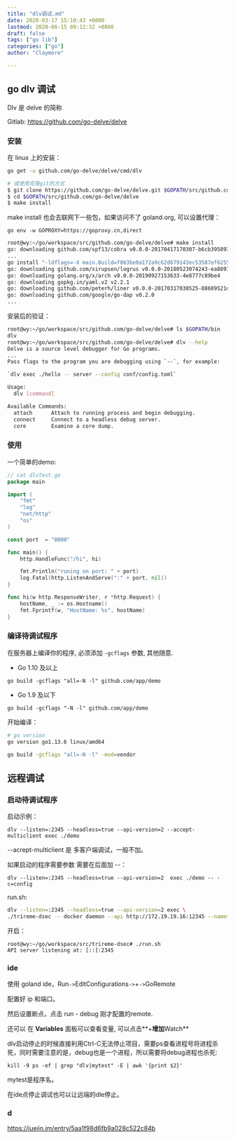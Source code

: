 ```yaml
---
title: "dlv调试.md"
date: 2020-03-17 15:10:43 +0800
lastmod: 2020-06-15 09:12:32 +0800
draft: false
tags: ["go lib"]
categories: ["go"]
author: "Claymore"

---
```



## go dlv 调试

Dlv 是 delve 的简称

Gitlab: https://github.com/go-delve/delve

### 安装

在 linux 上的安装：

``` bash
go get -u github.com/go-delve/delve/cmd/dlv

# 或使用克隆git的方式
$ git clone https://github.com/go-delve/delve.git $GOPATH/src/github.com/go-delve/delve
$ cd $GOPATH/src/github.com/go-delve/delve
$ make install  
```

make install 也会去联网下一些包，如果访问不了 goland.org, 可以设置代理：

`go env -w GOPROXY=https://goproxy.cn,direct`

``` bash
root@wy:~/go/workspace/src/github.com/go-delve/delve# make install
go: downloading github.com/spf13/cobra v0.0.0-20170417170307-b6cb39589372
...
go install "-ldflags=-X main.Build=f863be0a172a9c62d679143ec53587ef6255737e" github.com/go-delve/delve/cmd/dlv
go: downloading github.com/sirupsen/logrus v0.0.0-20180523074243-ea8897e79973
go: downloading golang.org/x/arch v0.0.0-20190927153633-4e8777c89be4
go: downloading gopkg.in/yaml.v2 v2.2.1
go: downloading github.com/peterh/liner v0.0.0-20170317030525-88609521dc4b
go: downloading github.com/google/go-dap v0.2.0
...
```

安装后的验证：

``` bash
root@wy:~/go/workspace/src/github.com/go-delve/delve# ls $GOPATH/bin
dlv
root@wy:~/go/workspace/src/github.com/go-delve/delve# dlv --help
Delve is a source level debugger for Go programs.
...
Pass flags to the program you are debugging using `--`, for example:

`dlv exec ./hello -- server --config conf/config.toml`

Usage:
  dlv [command]

Available Commands:
  attach      Attach to running process and begin debugging.
  connect     Connect to a headless debug server.
  core        Examine a core dump.
```



### 使用

一个简单的demo:

``` go
// cat dlvTest.go
package main

import (
    "fmt"
    "log"
    "net/http"
    "os"
)

const port  = "8000"

func main() {
    http.HandleFunc("/hi", hi)

    fmt.Println("runing on port: " + port)
    log.Fatal(http.ListenAndServe(":" + port, nil))
}

func hi(w http.ResponseWriter, r *http.Request) {
    hostName, _ := os.Hostname()
    fmt.Fprintf(w, "HostName: %s", hostName)
}
```





### 编译待调试程序

在服务器上编译你的程序, 必须添加 `-gcflags` 参数, 其他随意.

- Go 1.10 及以上

```
go build -gcflags "all=-N -l" github.com/app/demo
```

- Go 1.9 及以下

```
go build -gcflags "-N -l" github.com/app/demo
```



开始编译：

``` bash 
# go version
go version go1.13.6 linux/amd64

go build -gcflags "all=-N -l" -mod=vendor
```





## 远程调试

### 启动待调试程序

启动示例：

```
dlv --listen=:2345 --headless=true --api-version=2 --accept-multiclient exec ./demo
```

--acrept-multiclient 是 多客户端调试，一般不加。

如果启动的程序需要参数 需要在后面加 --：

```
dlv --listen=:2345 --headless=true --api-version=2  exec ./demo -- -c=config
```



run.sh:

```bash
dlv --listen=:2345 --headless=true --api-version=2 exec \
./trireme-dsec -- docker daemon --api http://172.19.19.16:12345 --namespace /test1
```

开启：

```
root@wy:~/go/workspace/src/trireme-dsec# ./run.sh
API server listening at: [::]:2345

```



### ide

使用 goland ide，Run` -> `EditConfigurations` -> `+` -> `GoRemote

配置好 ip 和端口。

然后设置断点，点击 run - debug 刚才配置的remote.

还可以 在 **Variables** 面板可以查看变量, 可以点击**+**增加**Watch**



dlv启动停止的时候直接利用Ctrl-C无法停止项目，需要ps查看进程号将进程杀死，同时需要注意的是，debug也是一个进程，所以需要将debug进程也杀死:

```
kill -9 ps -ef | grep "dlv|mytest" -E | awk '{print $2}'
```

mytest是程序名。

在ide点停止调试也可以让远端的dle停止。



### d

https://juejin.im/entry/5aa1f98d6fb9a028c522c84b